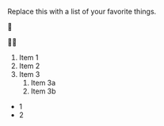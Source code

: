 Replace this with a list of your favorite things.

🥇

👨‍👧

1. Item 1
2. Item 2
3. Item 3
   1. Item 3a
   2. Item 3b
  
* 1
* 2
